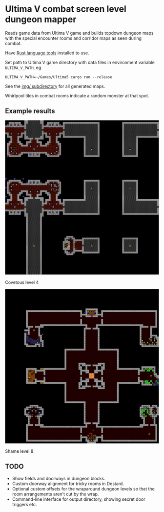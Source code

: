 # Ultima V combat screen level dungeon mapper

Reads game data from Ultima V game and builds topdown dungeon maps with the
special encounter rooms and corridor maps as seen during combat.

Have [Rust language tools](https://www.rust-lang.org/tools/install) installed
to use.

Set path to Ultima V game directory with data files in environment variable
`ULTIMA_V_PATH`, eg

    ULTIMA_V_PATH=~/Games/Ultima5 cargo run --release

See the [img/ subdirectory](img/) for all generated maps.

Whirlpool tiles in combat rooms indicate a random monster at that spot.

## Example results

![Covetous lvl 4](img/covetous-4.png)

Covetous level 4

![Shame lvl 8](img/shame-8.png)

Shame level 8

## TODO

- Show fields and doorways in dungeon blocks.
- Custom doorway alignment for tricky rooms in Destard.
- Optional custom offsets for the wraparound dungeon levels so that the
  room arrangements aren't cut by the wrap.
- Command-line interface for output directory, showing secret door triggers
  etc.

